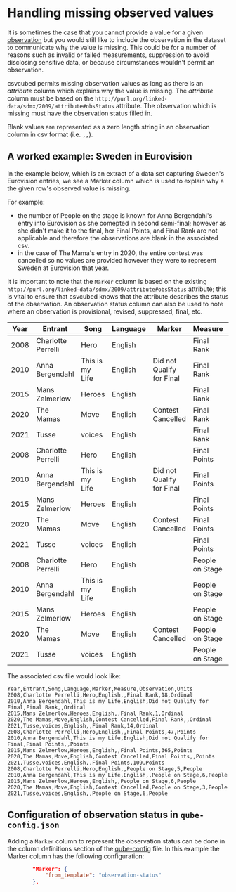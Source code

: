# Handling missing observed values

It is sometimes the case that you cannot provide a value for a given [observation](../glossary/index.md#observation-observed-value) but you would still like to include the observation in the dataset to communicate why the value is missing. This could be for a number of reasons such as invalid or failed measurements, suppression to avoid disclosing sensitive data, or because circumstances wouldn't permit an observation.

csvcubed permits missing observation values as long as there is an _attribute_ column which explains why the value is missing. The _attribute_ column must be based on the `http://purl.org/linked-data/sdmx/2009/attribute#obsStatus` attribute. The observation which is missing must have the observation status filled in.

Blank values are represented as a zero length string in an observation column in csv format (i.e. `,,`).

## A worked example: Sweden in Eurovision

In the example below, which is an extract of a data set capturing Sweden's Eurovision entries, we see a Marker column which is used to explain why a the given row's observed value is missing.

For example:

* the number of People on the stage is known for Anna Bergendahl's entry into Eurovision as she comepted in second semi-final; however as she didn't make it to the final, her Final Points, and Final Rank are not applicable and therefore the observations are blank in the associated csv. 
* in the case of The Mama's entry in 2020, the entire contest was cancelled so no values are provided however they were to represent Sweden at Eurovision that year.

It is important to note that the `Marker` column is based on the existing `http://purl.org/linked-data/sdmx/2009/attribute#obsStatus` attribute; this is vital to ensure that csvcubed knows that the attribute describes the status of the observation. An observation status column can also be used to note where an observation is provisional, revised, suppressed, final, etc.

| Year | Entrant            | Song            | Language | Marker                    | Measure         | Observation | Units   |
|------|--------------------|-----------------|----------|---------------------------|-----------------|-------------|---------|
| 2008 | Charlotte Perrelli | Hero            | English  |                           | Final Rank      | 18          | Ordinal |
| 2010 | Anna Bergendahl    | This is my Life | English  | Did not Qualify for Final | Final Rank      |             | Ordinal |
| 2015 | Mans Zelmerlow     | Heroes          | English  |                           | Final Rank      | 1           | Ordinal |
| 2020 | The Mamas          | Move            | English  | Contest Cancelled         | Final Rank      |             | Ordinal |
| 2021 | Tusse              | voices          | English  |                           | Final Rank      | 14          | Ordinal |
| 2008 | Charlotte Perrelli | Hero            | English  |                           | Final Points    | 47          | Points  |
| 2010 | Anna Bergendahl    | This is my Life | English  | Did not Qualify for Final | Final Points    |             | Points  |
| 2015 | Mans Zelmerlow     | Heroes          | English  |                           | Final Points    | 365         | Points  |
| 2020 | The Mamas          | Move            | English  | Contest Cancelled         | Final Points    |             | Points  |
| 2021 | Tusse              | voices          | English  |                           | Final Points    | 109         | Points  |
| 2008 | Charlotte Perrelli | Hero            | English  |                           | People on Stage | 5           | People  |
| 2010 | Anna Bergendahl    | This is my Life | English  |                           | People on Stage | 6           | People  |
| 2015 | Mans Zelmerlow     | Heroes          | English  |                           | People on Stage | 6           | People  |
| 2020 | The Mamas          | Move            | English  | Contest Cancelled         | People on Stage |             | People  |
| 2021 | Tusse              | voices          | English  |                           | People on Stage | 6           | People  |

The associated csv file would look like:

```csv
Year,Entrant,Song,Language,Marker,Measure,Observation,Units
2008,Charlotte Perrelli,Hero,English,,Final Rank,18,Ordinal
2010,Anna Bergendahl,This is my Life,English,Did not Qualify for Final,Final Rank,,Ordinal
2015,Mans Zelmerlow,Heroes,English,,Final Rank,1,Ordinal
2020,The Mamas,Move,English,Contest Cancelled,Final Rank,,Ordinal
2021,Tusse,voices,English,,Final Rank,14,Ordinal
2008,Charlotte Perrelli,Hero,English,,Final Points,47,Points
2010,Anna Bergendahl,This is my Life,English,Did not Qualify for Final,Final Points,,Points
2015,Mans Zelmerlow,Heroes,English,,Final Points,365,Points
2020,The Mamas,Move,English,Contest Cancelled,Final Points,,Points
2021,Tusse,voices,English,,Final Points,109,Points
2008,Charlotte Perrelli,Hero,English,,People on Stage,5,People
2010,Anna Bergendahl,This is my Life,English,,People on Stage,6,People
2015,Mans Zelmerlow,Heroes,English,,People on Stage,6,People
2020,The Mamas,Move,English,Contest Cancelled,People on Stage,3,People
2021,Tusse,voices,English,,People on Stage,6,People
```

## Configuration of observation status in `qube-config.json`

Adding a `Marker` column to represent the observation status can be done in the column definitions section of the [qube-config](./qube-config.md) file. In this example the Marker column has the following configuration:

```json
        "Marker": {
            "from_template": "observation-status"
        },
```
